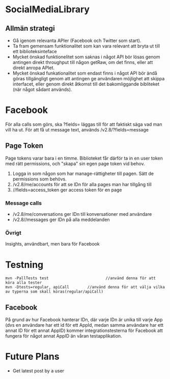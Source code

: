 # SocialMediaLibrary

## Allmän strategi

- Gå igenom relevanta APIer (Facebook och Twitter som start).
- Ta fram gemensam funktionalitet som kan vara relevant att bryta ut till ett biblioteksinteface
- Mycket önskad funktionelitet som saknas i något API bör lösas genom antingen direkt throughput till någon getRaw, om det finns, eller att direkt anropa APIet.
- Mycket önskad funkationalitet som endast finns i något API bör ändå göras tillgängligt genom att antingen ge användaren möjlighet att skippa interfacet, eller genom direkt åtkomst till det bakomliggande bibliteket (när något sådant används).

# Facebook

För alla calls som görs, ska ?fields= läggas till för att faktiskt säga vad man vill ha ut. För att få ut message text, används /v2.8/<message id>?fields=message

## Page Token
Page tokens varar bara i en timme. Biblioteket får därför ta in en user token med rätt permissions, och "skapa" sin egen page token vid behov.

1. Logga in som någon som har manage-rättigheter till pagen. Sätt de permissions som behövs.
2. /v2.8/me/accounts för att se IDn för alla pages man har tillgång till
3. /<page id>/fields=access_token ger access token för en page

### Message calls
- /v2.8/me/conversations ger IDn till konversationer med användare
- /v2.8/<conversation id>/messages ger IDn på alla meddelanden

### Övrigt
Insights, användbart, men bara för Facebook

# Testning
```
mvn -PallTests test                         //använd denna för att köra alla tester
mvn -Dtests=regular, apiCall        //använd denna för att välja vilka av typerna som skall köras(regular/apiCall)
```

## Facebook

På grund av hur Facebook hanterar IDn, där varje IDn är unika till varje App (dvs en användare har ett id för ett AppId, medan samma användare
har ett annat ID för ett annat AppID) kommer integrationstesterna för Facebook att fungera för något annat AppID än våran testapplikation.
# Future Plans
- Get latest post by a user